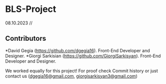 # BLS-Project

08.10.2023 //

## Contributors

*David Gegia (https://github.com/dgegia16). Front-End Developer and Designer.
*Giorgi Sarkisian (https://github.com/GiorgiSarkisyan). Front-End Developer and Designer. 

We worked equally for this project! For proof check Commit history or just contact us (dgegia16@gmail.com, giorgisarkisyan3@gmail.com)
